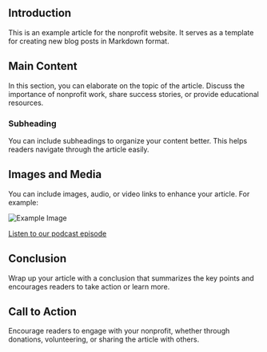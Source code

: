 ## Introduction

This is an example article for the nonprofit website. It serves as a template for creating new blog posts in Markdown format.

## Main Content

In this section, you can elaborate on the topic of the article. Discuss the importance of nonprofit work, share success stories, or provide educational resources.

### Subheading

You can include subheadings to organize your content better. This helps readers navigate through the article easily.

## Images and Media

You can include images, audio, or video links to enhance your article. For example:

![Example Image](../../public/assets/images/example-image.jpg)

[Listen to our podcast episode](../../podcast/episodes/example-episode.md)

## Conclusion

Wrap up your article with a conclusion that summarizes the key points and encourages readers to take action or learn more.

## Call to Action

Encourage readers to engage with your nonprofit, whether through donations, volunteering, or sharing the article with others.